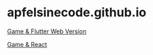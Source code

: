 # apfelsinecode.github.io

[Game & Flutter Web Version](/game-and-flutter)

[Game & React](/game-and-react)

